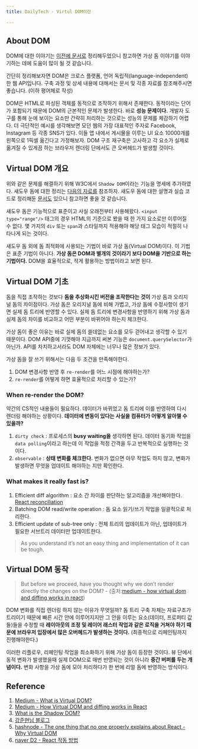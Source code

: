```yaml
---
title: DailyTech - Virtul DOM이란

---
```

## About DOM 

DOM에 대한 이야기는 [이전에 문서로](https://parkjju.github.io/vue-TIL/daily/220208-DOM.html#dom%E1%84%8B%E1%85%B5%E1%84%85%E1%85%A1%E1%86%AB) 정리해두었으니 참고하면 가상 돔 이야기를 이야기하는 데에 도움이 많이 될 것 같습니다.

간단히 정리해보자면 DOM은 크로스 플랫폼, 언어 독립적(language-independent)한 웹 API입니다. 구축 과정 및  상세 내용에 대해서는 문서 및 각종 자료를 참조해주시면 좋습니다. (이하 평어체로 작성)

DOM은 HTML로 파싱된 객체를 동적으로 조작하기 위해서 존재한다. 동적이라는 단어가 포함되기 때문에 DOM의 근본적인 문제가 발생한다. 바로 **성능 문제이다.** 개발자 도구를 통해 눈에 보이는 요소만 간략히 처리하는 것으로는 성능의 문제를 체감하기 어렵다. 더 극단적인 예시를 생각해보면 모던 웹의 가장 대표적인 주자로 Facebook, Instagram 등 각종 SNS가 있다. 이들 앱 내에서 게시물을 이루는 UI 요소 10000개를 왼쪽으로 1픽셀 옮긴다고 가정해보자. DOM 구조 재구축은 고사하고 각 요소가 실제로 옮겨질 수 있게끔  하는 브라우저 렌더링 단에서도 큰 오버헤드가 발생할 것이다.

## Virtual DOM 개요

위와 같은 문제를 해결하기 위해 W3C에서 `Shadow DOM`이라는 기능을 명세에 추가하였다. 섀도우 돔에 대한 정리는 [다음의 자료를](https://bitsofco.de/what-is-the-shadow-dom/?utm_source=CSS-Weekly&utm_campaign=Issue-344&) 참조하자. 섀도우 돔에 대한 설명과 실습 코드로 정리해둔 [문서도](./220224-shadow.md) 있으니 참고하면 좋을 것 같습니다.

섀도우 돔은 기능적으로 표준이고 사실 오래전부터 사용해왔다. `<input type="range"/>` 태그의 경우 HTML의 기준으로 봤을 때 한 가지 요소로만 이루어질 수 없다. 몇 가지의 `div` 또는 `span`과 스타일까지 적용해야 해당 태그 모습이 적절히 나타나게 되는 것이다.

섀도우 돔 외에 돔 최적화에 사용되는 기법이 바로 가상 돔(Virtual DOM)이다. 이 기법은 표준 기법이 아니다. **가상 돔은 DOM과 별개의 것이라기 보다 DOM을 기반으로 하는 기법이다.** DOM을 효율적으로, 적게 활용하는 방법이라고 보면 된다.

## Virtual DOM 기초

돔을 직접 조작하는 것보다 **돔을 추상화시킨 버전을 조작한다는 것이** 가상 돔과 오리지널 돔의 차이점이다. 가상 돔은 오리지널 돔에 비해 가볍고, 가상 돔에 수정사항이 생기면 실제 돔 트리에 반영할 수 있다. 실제 돔 트리에 변경사항을 반영하기 위해 가상 돔과 실제 돔의 차이를 비교하고 어떤 부분이 바뀌어야 하는지 체크한다.

가상 돔이 좋은 이유는 바로 실제 돔의 쓸데없는 요소를 모두 걷어내고 생각할 수 있기 때문이다. DOM API중에 기껏해야 지금까지 써본 기능은 `document.querySelector`가 아닌가. API를 차치하고서라도 DOM 자체에는 너무나 많은 정보가 있다.

가상 돔을 잘 쓰기 위해서는 다음 두 조건을 만족해야한다.

1. DOM 변경사항 반영 후 `re-render`를 어느 시점에 해야하는가?
2. `re-render`를 어떻게 하면 효율적으로 처리할 수 있는가?

### When re-render the DOM?

약간의 CS적인 내용들이 필요하다. 데이터가 바뀌었고 돔 트리에 이를 반영하여 다시 렌더링 해야하는 상황이다. **데이터에 변동이 있다는 사실을 컴퓨터가 어떻게 알아챌 수 있을까?**

1. `dirty check` : 프로세스의 **busy waiting을** 생각하면 된다. 데이터 동기화 작업을 `data polling`이라고 하는데 이 작업을 적정 간격을 두고 반복적으로 실행하는 것이다.
2. `observable` : **상태 변화를 체크한다.** 변화가 없으면 아무 작업도 하지 않고, 변화가 발생하면 무엇을 업데이트 해야하는 지만 확인한다.

### What makes it really fast is?

1. Efficient diff algorithm : 요소 간 차이를 판단하는 알고리즘을 개선해야한다. [React reconciliation](https://ko.reactjs.org/docs/reconciliation.html)
2. Batching DOM read/write operation : 돔 요소 읽기/쓰기 작업을 일괄적으로 처리한다.
3. Efficient update of sub-tree only : 전체 트리의 업데이트가 아닌, 업데이트가 필요한 서브트리 데이터만 업데이트한다.

> As you understand it’s not an easy thing and implementation of it can be tough.

## Virtual DOM 동작

> But before we proceed, have you thought why we don’t render directly the changes on the DOM? - (출처:[medium - how virtual dom and diffing works in react](https://medium.com/@gethylgeorge/how-virtual-dom-and-diffing-works-in-react-6fc805f9f84e))

DOM 변화를 직접 렌더링 하지 않는 이유가 무엇일까? 돔 트리 구축 자체는 자료구조가 트리이기 때문에 빠른 시간 안에 이루어지지만 그 안을 이루는 요소(데이터, 프로퍼티 값들)들을 수정할 때 **레이아웃의 조정 및 레이어 래스터 작업과 같은 로직을 거쳐야 하기 때문에 브라우저 입장에서 많은 오버헤드가 발생하는 것이다.** (최종적으로 리페인팅까지 진행해야한다.)

이러한 리플로우, 리페인팅 작업을 최소화하기 위해 가상 돔이 등장한 것이다. 뷰 단에서 동적 변화가 발생했을때 실제 DOM으로 매번 반영되는 것이 아니라 **중간 버퍼를 두는 개념이다.** 변화 사항을 가상 돔에 모아 처리하다가 한 번에 리얼 돔에 반영하는 방식이다.

## Reference

1. [Medium - What is Virtual DOM?](https://tonyfreed.medium.com/what-is-virtual-dom-c0ec6d6a925c)
2. [Medium - How Virtual DOM and diffing works in React](https://medium.com/@gethylgeorge/how-virtual-dom-and-diffing-works-in-react-6fc805f9f84e)
3. [What is the Shadow DOM?](https://bitsofco.de/what-is-the-shadow-dom/?utm_source=CSS-Weekly&utm_campaign=Issue-344&)
4. [강준현님 블로그](https://junhyunny.github.io/information/virtual-dom/)
5. [hashnode - The one thing that no one properly explains about React - Why Virtual DOM](https://hashnode.com/post/the-one-thing-that-no-one-properly-explains-about-react-why-virtual-dom-cisczhfj41bmssp53mvfwmgrq)
6. [naver D2 - React 작동 방법](https://d2.naver.com/helloworld/9297403)
